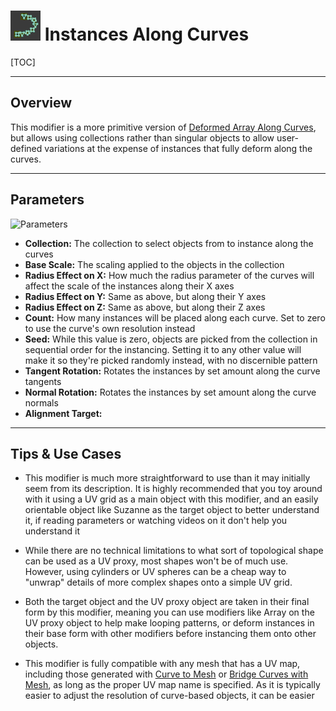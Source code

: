# ![icon](../img/icons/instances_along_curves.png) Instances Along Curves

[TOC]

---

## Overview

This modifier is a more primitive version of [Deformed Array Along Curves](deformed_array_along_curves.md), but allows using collections rather than singular objects to allow user-defined variations at the expense of instances that fully deform along the curves.

---

## Parameters
![Parameters](params/instances_along_curves.PNG)

* **Collection:** The collection to select objects from to instance along the curves
* **Base Scale:** The scaling applied to the objects in the collection
* **Radius Effect on X:** How much the radius parameter of the curves will affect the scale of the instances along their X axes
* **Radius Effect on Y:** Same as above, but along their Y axes
* **Radius Effect on Z:** Same as above, but along their Z axes
* **Count:** How many instances will be placed along each curve. Set to zero to use the curve's own resolution instead
* **Seed:** While this value is zero, objects are picked from the collection in sequential order for the instancing. Setting it to any other value will make it so they're picked randomly instead, with no discernible pattern
* **Tangent Rotation:** Rotates the instances by set amount along the curve tangents
* **Normal Rotation:** Rotates the instances by set amount along the curve normals
* **Alignment Target:**

---

## Tips & Use Cases

* This modifier is much more straightforward to use than it may initially seem from its description. It is highly recommended that you toy around with it using a UV grid as a main object with this modifier, and an easily orientable object like Suzanne as the target object to better understand it, if reading parameters or watching videos on it don't help you understand it

* While there are no technical limitations to what sort of topological shape can be used as a UV proxy, most shapes won't be of much use. However, using cylinders or UV spheres can be a cheap way to "unwrap" details of more complex shapes onto a simple UV grid.

* Both the target object and the UV proxy object are taken in their final form by this modifier, meaning you can use modifiers like Array on the UV proxy object to help make looping patterns, or deform instances in their base form with other modifiers before instancing them onto other objects. 

* This modifier is fully compatible with any mesh that has a UV map, including those generated with [Curve to Mesh](../mesh_generation/curve_to_mesh.md) or [Bridge Curves with Mesh](../mesh_generation/bridge_curves_with_mesh.md), as long as the proper UV map name is specified. As it is typically easier to adjust the resolution of curve-based objects, it can be easier 
